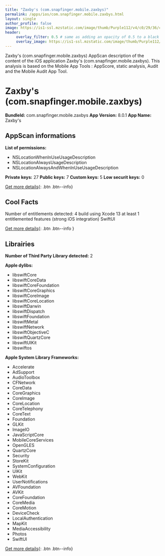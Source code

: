 ```yaml
---
title: "Zaxby's (com.snapfinger.mobile.zaxbys)"
permalink: /apps/ios/com.snapfinger.mobile.zaxbys.html
layout: single
author_profile: false
image: https://is1-ssl.mzstatic.com/image/thumb/Purple112/v4/c0/29/36/c029362a-667d-da38-7af7-7699dde69d19/AppIcon-0-0-1x_U007emarketing-0-0-0-5-0-0-sRGB-0-0-0-GLES2_U002c0-512MB-85-220-0-0.png/512x512bb.jpg
header: 
     overlay_filter: 0.5 # same as adding an opacity of 0.5 to a black background
     overlay_image: https://is1-ssl.mzstatic.com/image/thumb/Purple112/v4/c0/29/36/c029362a-667d-da38-7af7-7699dde69d19/AppIcon-0-0-1x_U007emarketing-0-0-0-5-0-0-sRGB-0-0-0-GLES2_U002c0-512MB-85-220-0-0.png/512x512bb.jpg
---
```

Zaxby's (com.snapfinger.mobile.zaxbys) AppScan description of the content of the iOS application Zaxby's (com.snapfinger.mobile.zaxbys). This analysis is based on the Mobile App Tools : AppScore, static analysis, Audit and the Mobile Audit App Tool.

# Zaxby's (com.snapfinger.mobile.zaxbys)

**BundleId:** com.snapfinger.mobile.zaxbys
**App Version:** 8.0.1
**App Name:** Zaxby's


## AppScan informations 

**List of permissions:** 
- NSLocationWhenInUseUsageDescription
- NSLocationAlwaysUsageDescription
- NSLocationAlwaysAndWhenInUseUsageDescription
  
  
**Private keys:** 27
**Public keys:** 7
**Custom keys:** 5
**Low securit keys:** 0
  
[Get more details](/pricing.html){: .btn .btn--info}

## Cool Facts

Number of entitlements detected: 4
build using Xcode 13
at least 1 entitlemented features (strong iOS integration)
SwiftUI
  
[Get more details](/pricing.html){: .btn .btn--info }

## Librairies 
**Number of Third Party Library detected:** 2


**Apple dylibs:**
- libswiftCore
- libswiftCoreData
- libswiftCoreFoundation
- libswiftCoreGraphics
- libswiftCoreImage
- libswiftCoreLocation
- libswiftDarwin
- libswiftDispatch
- libswiftFoundation
- libswiftMetal
- libswiftNetwork
- libswiftObjectiveC
- libswiftQuartzCore
- libswiftUIKit
- libswiftos


**Apple System Library Frameworks:**
- Accelerate
- AdSupport
- AudioToolbox
- CFNetwork
- CoreData
- CoreGraphics
- CoreImage
- CoreLocation
- CoreTelephony
- CoreText
- Foundation
- GLKit
- ImageIO
- JavaScriptCore
- MobileCoreServices
- OpenGLES
- QuartzCore
- Security
- StoreKit
- SystemConfiguration
- UIKit
- WebKit
- UserNotifications
- AVFoundation
- AVKit
- CoreFoundation
- CoreMedia
- CoreMotion
- DeviceCheck
- LocalAuthentication
- MapKit
- MediaAccessibility
- Photos
- SwiftUI


  
[Get more details](/pricing.html){: .btn .btn--info}

